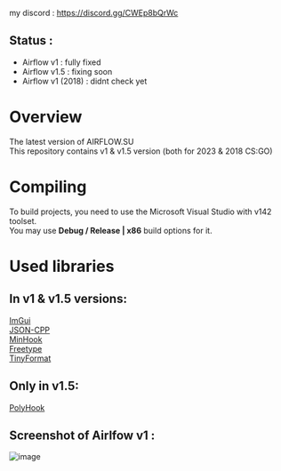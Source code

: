 my discord : https://discord.gg/CWEp8bQrWc

## Status :
* Airflow v1 : fully fixed
* Airflow v1.5 : fixing soon
* Airflow v1 (2018) : didnt check yet 

# Overview
The latest version of AIRFLOW.SU \
This repository contains v1 & v1.5 version (both for 2023 & 2018 CS:GO)

# Compiling 
To build  projects, you need to use the Microsoft Visual Studio with v142 toolset. \
You may use **Debug / Release | x86** build options for it.

# Used libraries 
## In v1 & v1.5 versions:
[ImGui](https://github.com/ocornut/imgui) \
[JSON-CPP](https://github.com/open-source-parsers/jsoncpp) \
[MinHook](https://github.com/TsudaKageyu/minhook) \
[Freetype](https://freetype.org/) \
[TinyFormat](https://github.com/c42f/tinyformat) 

## Only in v1.5:
[PolyHook](https://github.com/stevemk14ebr/PolyHook_2_0) 

## Screenshot of Airlfow v1 :
![image](https://github.com/user-attachments/assets/61ed2c57-9914-4ba5-81e6-d6a9fb931219)

